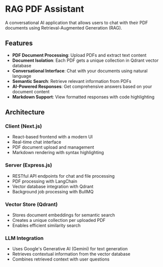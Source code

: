 # RAG PDF Assistant

A conversational AI application that allows users to chat with their PDF documents using Retrieval-Augmented Generation (RAG).

## Features

- **PDF Document Processing**: Upload PDFs and extract text content
- **Document Isolation**: Each PDF gets a unique collection in Qdrant vector database
- **Conversational Interface**: Chat with your documents using natural language
- **Semantic Search**: Retrieve relevant information from PDFs
- **AI-Powered Responses**: Get comprehensive answers based on your document content
- **Markdown Support**: View formatted responses with code highlighting

## Architecture

### Client (Next.js)

- React-based frontend with a modern UI
- Real-time chat interface
- PDF document upload and management
- Markdown rendering with syntax highlighting

### Server (Express.js)

- RESTful API endpoints for chat and file processing
- PDF processing with LangChain
- Vector database integration with Qdrant
- Background job processing with BullMQ

### Vector Store (Qdrant)

- Stores document embeddings for semantic search
- Creates a unique collection per uploaded PDF
- Enables efficient similarity search

### LLM Integration

- Uses Google's Generative AI (Gemini) for text generation
- Retrieves contextual information from the vector database
- Combines retrieved context with user questions